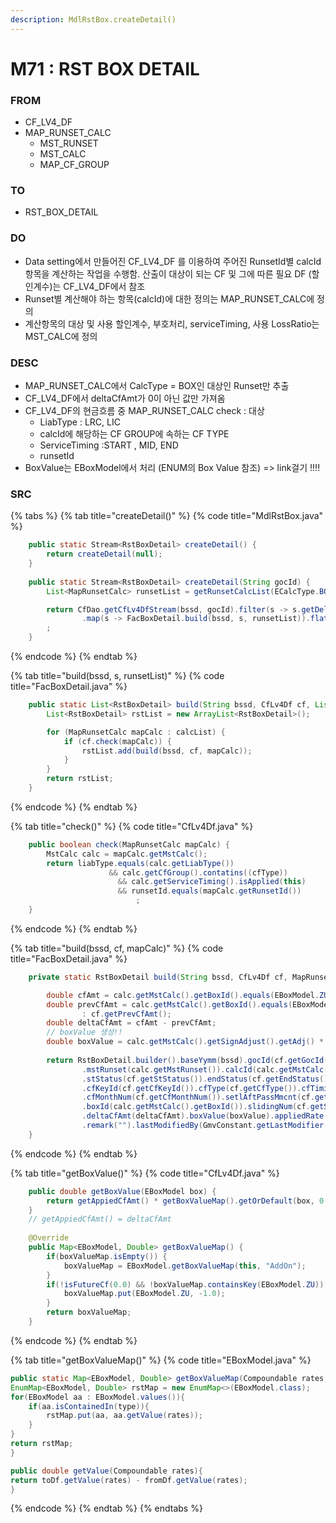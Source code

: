 ```yaml
---
description: MdlRstBox.createDetail()
---
```


# M71 : RST BOX DETAIL

### FROM

* CF\_LV4\_DF
* MAP\_RUNSET\_CALC
  * MST\_RUNSET
  * MST\_CALC
  * MAP\_CF\_GROUP

### TO

* RST\_BOX\_DETAIL

### DO

* Data setting에서 만들어진 CF\_LV4\_DF 를 이용하여 주어진 RunsetId별 calcId 항목을 계산하는 작업을 수행함. 산출이 대상이 되는 CF 및 그에 따른 필요 DF (할인계수)는 CF\_LV4\_DF에서 참조
* Runset별 계산해야 하는 항목(calcId)에 대한 정의는 MAP\_RUNSET\_CALC에 정의
* 계산항목의 대상 및 사용 할인계수, 부호처리, serviceTiming,  사용 LossRatio는 MST\_CALC에 정의

### DESC

* &#x20;MAP\_RUNSET\_CALC에서 CalcType = BOX인 대상인 Runset만 추출
* CF\_LV4\_DF에서 deltaCfAmt가 0이 아닌 값만 가져옴
* CF\_LV4\_DF의 현금흐름 중 MAP\_RUNSET\_CALC  check : 대상
  * LiabType : LRC, LIC
  * calcId에 해당하는 CF GROUP에 속하는 CF TYPE &#x20;
  * ServiceTiming :START , MID, END
  * runsetId
* BoxValue는 EBoxModel에서 처리 (ENUM의 Box Value 참조) => link걸기 !!!!



### SRC

{% tabs %}
{% tab title="createDetail()" %}
{% code title="MdlRstBox.java" %}
```java
	public static Stream<RstBoxDetail> createDetail() {
		return createDetail(null);
	}
	
	public static Stream<RstBoxDetail> createDetail(String gocId) {
		List<MapRunsetCalc> runsetList = getRunsetCalcList(ECalcType.BOX);

		return CfDao.getCfLv4DfStream(bssd, gocId).filter(s -> s.getDeltaCfAmt() != 0.0)
				.map(s -> FacBoxDetail.build(bssd, s, runsetList)).flatMap(s -> s.stream())
		;
	}
```
{% endcode %}
{% endtab %}

{% tab title="build(bssd, s, runsetList)" %}
{% code title="FacBoxDetail.java" %}
```java
	public static List<RstBoxDetail> build(String bssd, CfLv4Df cf, List<MapRunsetCalc> calcList) {
		List<RstBoxDetail> rstList = new ArrayList<RstBoxDetail>();

		for (MapRunsetCalc mapCalc : calcList) {
			if (cf.check(mapCalc)) {
				rstList.add(build(bssd, cf, mapCalc));
			}
		}
		return rstList;
	}
```
{% endcode %}
{% endtab %}

{% tab title="check()" %}
{% code title="CfLv4Df.java" %}
```java
	public boolean check(MapRunsetCalc mapCalc) {
		MstCalc calc = mapCalc.getMstCalc();
		return liabType.equals(calc.getLiabType())
					  && calc.getCfGroup().contatins((cfType))
						&& calc.getServiceTiming().isApplied(this)
						&& runsetId.equals(mapCalc.getRunsetId())
							;
	}
```
{% endcode %}
{% endtab %}

{% tab title="build(bssd, cf, mapCalc)" %}
{% code title="FacBoxDetail.java" %}
```java
	private static RstBoxDetail build(String bssd, CfLv4Df cf, MapRunsetCalc calc) {

		double cfAmt = calc.getMstCalc().getBoxId().equals(EBoxModel.ZU) && cf.isFutureCf(0.0) ? 0.0 : cf.getCfAmt();
		double prevCfAmt = calc.getMstCalc().getBoxId().equals(EBoxModel.ZU) && cf.isFutureCf(0.0) ? 0.0
				: cf.getPrevCfAmt();
		double deltaCfAmt = cfAmt - prevCfAmt;
		// boxValue 생성!!
		double boxValue = calc.getMstCalc().getSignAdjust().getAdj() * cf.getBoxValue(calc.getMstCalc().getBoxId());
		
		return RstBoxDetail.builder().baseYymm(bssd).gocId(cf.getGocId()).liabType(cf.getLiabType())
				.mstRunset(calc.getMstRunset()).calcId(calc.getMstCalc().getCalcId()).deltaGroup(cf.getDeltaGroup())
				.stStatus(cf.getStStatus()).endStatus(cf.getEndStatus()).newContYn(cf.getNewContYn())
				.cfKeyId(cf.getCfKeyId()).cfType(cf.getCfType()).cfTiming(cf.getCfTiming()).outflowYn(cf.getOutflowYn())
				.cfMonthNum(cf.getCfMonthNum()).setlAftPassMmcnt(cf.getSetlAftPassMmcnt())
				.boxId(calc.getMstCalc().getBoxId()).slidingNum(cf.getSlidingNum()).cfAmt(cfAmt).prevCfAmt(prevCfAmt)
				.deltaCfAmt(deltaCfAmt).boxValue(boxValue).appliedRate(cf.getCurrRate()) // TODO!!!!!
				.remark("").lastModifiedBy(GmvConstant.getLastModifier()).lastModifiedDate(LocalDateTime.now()).build();
	}
```
{% endcode %}
{% endtab %}

{% tab title="getBoxValue()" %}
{% code title="CfLv4Df.java" %}
```java
	public double getBoxValue(EBoxModel box) {
		return getAppiedCfAmt() * getBoxValueMap().getOrDefault(box, 0.0);
	}
	// getAppiedCfAmt() = deltaCfAmt
	
	@Override
	public Map<EBoxModel, Double> getBoxValueMap() {
		if(boxValueMap.isEmpty()) {
			boxValueMap = EBoxModel.getBoxValueMap(this, "AddOn");
		}
		if(!isFutureCf(0.0) && !boxValueMap.containsKey(EBoxModel.ZU)) {
			boxValueMap.put(EBoxModel.ZU, -1.0);
		}
		return boxValueMap;
	}
```
{% endcode %}
{% endtab %}

{% tab title="getBoxValueMap()" %}
{% code title="EBoxModel.java" %}
```java
public static Map<EBoxModel, Double> getBoxValueMap(Compoundable rates, String type){
EnumMap<EBoxModel, Double> rstMap = new EnumMap<>(EBoxModel.class);
for(EBoxModel aa : EBoxModel.values()){
	if(aa.isContainedIn(type)){
		rstMap.put(aa, aa.getValue(rates));
	}
}
return rstMap;
}

public double getValue(Compoundable rates){
return toDf.getValue(rates) - fromDf.getValue(rates);
}
```
{% endcode %}
{% endtab %}
{% endtabs %}
